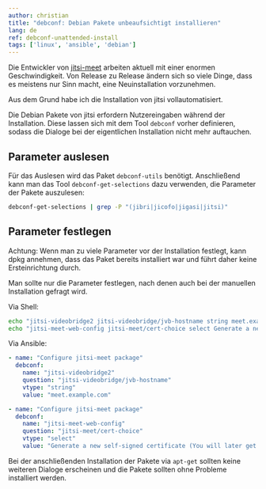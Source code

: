 ```yaml
---
author: christian
title: "debconf: Debian Pakete unbeaufsichtigt installieren"
lang: de
ref: debconf-unattended-install
tags: ['linux', 'ansible', 'debian']
---
```


Die Entwickler von [jitsi-meet][jitsi] arbeiten aktuell mit einer enormen
Geschwindigkeit. Von Release zu Release ändern sich so viele Dinge, dass
es meistens nur Sinn macht, eine Neuinstallation vorzunehmen.

Aus dem Grund habe ich die Installation von jitsi vollautomatisiert.

Die Debian Pakete von jitsi erfordern Nutzereingaben während der Installation.
Diese lassen sich mit dem Tool `debconf` vorher definieren, sodass die Dialoge
bei der eigentlichen Installation nicht mehr auftauchen.

## Parameter auslesen

Für das Auslesen wird das Paket `debconf-utils` benötigt.
Anschließend kann man das Tool `debconf-get-selections` dazu verwenden, die Parameter
der Pakete auszulesen:

```sh
debconf-get-selections | grep -P "(jibri|jicofo|jigasi|jitsi)"
```

## Parameter festlegen

Achtung: Wenn man zu viele Parameter vor der Installation festlegt, kann dpkg
annehmen, dass das Paket bereits installiert war und führt daher keine Ersteinrichtung
durch.

Man sollte nur die Parameter festlegen, nach denen auch bei der manuellen Installation
gefragt wird.

Via Shell:

```sh
echo "jitsi-videobridge2 jitsi-videobridge/jvb-hostname string meet.example.com" | debconf-set-selections
echo "jitsi-meet-web-config jitsi-meet/cert-choice select Generate a new self-signed certificate (You will later get a chance to obtain a Let's encrypt certificate)" | debconf-set-selections
```

Via Ansible:

```yml
- name: "Configure jitsi-meet package"
  debconf:
    name: "jitsi-videobridge2"
    question: "jitsi-videobridge/jvb-hostname"
    vtype: "string"
    value: "meet.example.com"

- name: "Configure jitsi-meet package"
  debconf:
    name: "jitsi-meet-web-config"
    question: "jitsi-meet/cert-choice"
    vtype: "select"
    value: "Generate a new self-signed certificate (You will later get a chance to obtain a Let's encrypt certificate)"
```

Bei der anschließenden Installation der Pakete via `apt-get` sollten keine weiteren Dialoge
erscheinen und die Pakete sollten ohne Probleme installiert werden.

[jitsi]: https://jitsi.org/jitsi-meet/
